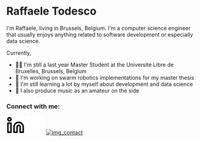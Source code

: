 # Raffaele Todesco

I'm Raffaele, living in Brussels, Belgium. I'm a computer science engineer that usually enjoys anything related to software development or especially data science.

Currently,

- 🧑‍🎓 I'm still a last year Master Student at the Université Libre de Bruxelles, Brussels, Belgium
- 🤖 I'm working on swarm robotics implementations for my master thesis
- 🌱 I'm still learning a lot by myself about development and data science
- 🎹 I also produce music as an amateur on the side

### Connect with me:

[![img_contact](https://github.com/MikeCodeur/MikeCodeur/blob/main/img/linkedin-light.svg)](https://www.linkedin.com/in/raffaele-todesco/#gh-light-mode-only)
[![img_contact](https://github.com/MikeCodeur/MikeCodeur/blob/main/img/linkedin-dark.svg)](https://www.linkedin.com/in/raffaele-todesco/#gh-dark-mode-only)
[![img_contact](https://i.imgur.com/uBVEl3h.png)](mailto:raffaele.b.todesco@gmail.com)
